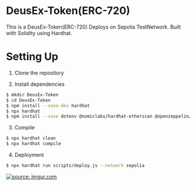 # DeusEx-Token(ERC-720)

This is a DeusEx-Token(ERC-720) Deploys on Sepolia TestNetwork. Built with Solidity using Hardhat.

# Setting Up

1. Clone the repository

2. Install dependencies

```bash
$ mkdir DeusEx-Token
$ cd DeusEx-Token
$ npm install --save-dev hardhat
$ npx hardhat
$ npm install --save dotenv @nomiclabs/hardhat-etherscan @openzeppelin/contracts @nomicfoundation/hardhat-chai-matchers @nomicfoundation/hardhat-toolbox @nomiclabs/hardhat-ethers
```

3. Compile
```bash
$ npx hardhat clean
$ npx hardhat compile
```

4. Deployment
```bash
$ npx hardhat run scripts/deploy.js --network sepolia
```
<a href="https://imgur.com/UMBYIGp"><img src="https://i.imgur.com/UMBYIGp.gif" title="source: imgur.com" /></a>
